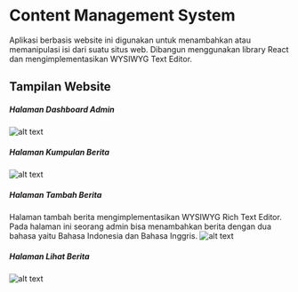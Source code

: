 # Content Management System

Aplikasi berbasis website ini digunakan untuk menambahkan atau memanipulasi isi dari suatu situs web. Dibangun menggunakan library React dan mengimplementasikan WYSIWYG Text Editor. 

## Tampilan Website
##### Halaman Dashboard Admin
![alt text](https://github.com/audyisnar/kndi-admin/blob/dev/admin/src/assets/img/dashboard_admin.jpg?raw=true)
##### Halaman Kumpulan Berita
![alt text](https://github.com/audyisnar/kndi-admin/blob/dev/admin/src/assets/img/halaman_berita.jpg?raw=true)
##### Halaman Tambah Berita
Halaman tambah berita mengimplementasikan WYSIWYG Rich Text Editor. Pada halaman ini seorang admin bisa menambahkan berita dengan dua bahasa yaitu Bahasa Indonesia dan Bahasa Inggris.
![alt text](https://github.com/audyisnar/kndi-admin/blob/dev/admin/src/assets/img/halaman_tambah_berita.jpg?raw=true)
##### Halaman Lihat Berita
![alt text](https://github.com/audyisnar/kndi-admin/blob/dev/admin/src/assets/img/halaman_lihat_berita.jpg?raw=true)
